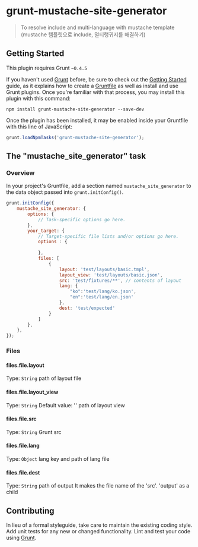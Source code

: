 # grunt-mustache-site-generator

> To resolve include and multi-language with mustache template (mustache 템플릿으로 include, 멀티랭귀지를 해결하기)

## Getting Started
This plugin requires Grunt `~0.4.5`

If you haven't used [Grunt](http://gruntjs.com/) before, 
be sure to check out the [Getting Started](http://gruntjs.com/getting-started) guide, as it explains how to create a [Gruntfile](http://gruntjs.com/sample-gruntfile) as well as install and use Grunt plugins. 
Once you're familiar with that process, you may install this plugin with this command:

```shell
npm install grunt-mustache-site-generator --save-dev
```

Once the plugin has been installed, it may be enabled inside your Gruntfile with this line of JavaScript:

```js
grunt.loadNpmTasks('grunt-mustache-site-generator');
```

## The "mustache_site_generator" task

### Overview
In your project's Gruntfile, add a section named `mustache_site_generator` to the data object passed into `grunt.initConfig()`.

```js
grunt.initConfig({
	mustache_site_generator: {
		options: {
			// Task-specific options go here.
		},
		your_target: {
			// Target-specific file lists and/or options go here.
			options : {
			
			},
			files: [
				{
					layout: 'test/layouts/basic.tmpl',
					layout_view: 'test/layouts/basic.json',
					src: 'test/fixtures/**', // contents of layout
					lang: {
						"ko":'test/lang/ko.json',
						"en":'test/lang/en.json'
					},
					dest: 'test/expected'
				}
			]
		},
	},
});
```

### Files

#### files.file.layout 
Type: `String`
path of layout file

#### files.file.layout_view
Type: `String`
Default value: ''
path of layout view

#### files.file.src
Type: `String`
Grunt src

#### files.file.lang
Type: `Object`
lang key and path of lang file

#### files.file.dest
Type: `String`
path of output 
It makes the file name of the 'src'. 'output' as a child

## Contributing
In lieu of a formal styleguide, take care to maintain the existing coding style. Add unit tests for any new or changed functionality. Lint and test your code using [Grunt](http://gruntjs.com/).